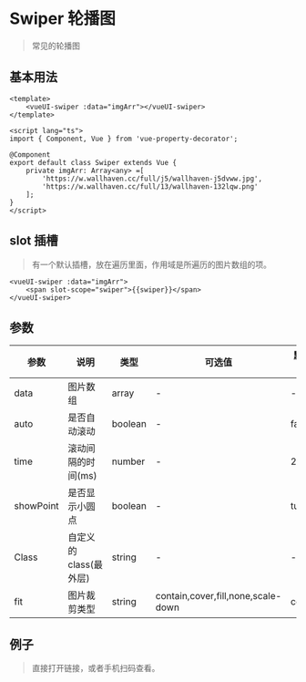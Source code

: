 # Swiper 轮播图
> 常见的轮播图

## 基本用法
```vue
<template>
    <vueUI-swiper :data="imgArr"></vueUI-swiper>
</template>
    
<script lang="ts">
import { Component, Vue } from 'vue-property-decorator';
    
@Component
export default class Swiper extends Vue {
    private imgArr: Array<any> =[
        'https://w.wallhaven.cc/full/j5/wallhaven-j5dvww.jpg',
        'https://w.wallhaven.cc/full/13/wallhaven-132lqw.png'
    ];
}
</script>
```

## slot 插槽
> 有一个默认插槽，放在遍历里面，作用域是所遍历的图片数组的项。
```vue
<vueUI-swiper :data="imgArr">
    <span slot-scope="swiper">{{swiper}}</span>
</vueUI-swiper>
```

## 参数
|参数|说明|类型|可选值|默认值|
|-|-|-|-|-|
|data|图片数组|array|-|-|
|auto|是否自动滚动|boolean|-|false|
|time|滚动间隔的时间(ms)|number|-|2000|
|showPoint|是否显示小圆点|boolean|-|ture|
|Class|自定义的class(最外层)|string|-|-|
|fit|图片裁剪类型|string|contain,cover,fill,none,scale-down|cover|

## 例子
> 直接打开链接，或者手机扫码查看。

<qrcode href="https://greatweber.github.io/vueUI/dist/index.html#/swiper"></qrcode>